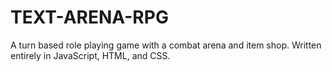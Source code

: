# TEXT-ARENA-RPG
A turn based role playing game with a combat arena and item shop. Written entirely in JavaScript, HTML, and CSS.
